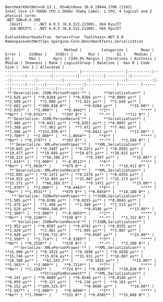 
    BenchmarkDotNet=v0.13.1, OS=Windows 10.0.19044.1706 (21H2)
    Intel Core i7-7660U CPU 2.50GHz (Kaby Lake), 1 CPU, 4 logical and 2 physical cores
    .NET SDK=6.0.300
      [Host]     : .NET 6.0.5 (6.0.522.21309), X64 RyuJIT
      Job-BDXZTS : .NET 6.0.5 (6.0.522.21309), X64 RyuJIT

    EvaluateOverhead=True  Server=True  Toolchain=.NET 6.0  
    Namespace=DotNetTips.Spargine.Core.BenchmarkTests.Serialization  

                               Method |         Categories |      Mean |     Error |    StdDev |    StdErr |       Min |        Q1 |    Median |        Q3 |       Max |      Op/s | CI99.9% Margin | Iterations | Kurtosis | MValue | Skewness | Rank | LogicalGroup | Baseline |  Gen 0 | Code Size |  Gen 1 | Allocated |
    --------------------------------- |------------------- |----------:|----------:|----------:|----------:|----------:|----------:|----------:|----------:|----------:|----------:|---------------:|-----------:|---------:|-------:|---------:|-----:|------------- |--------- |-------:|----------:|-------:|----------:|
     **'Deserialize: JSON-PersonProper'** |      **Serialization** |  **2.626 μs** | **0.0284 μs** | **0.0266 μs** | **0.0069 μs** |  **2.589 μs** |  **2.608 μs** |  **2.621 μs** |  **2.649 μs** |  **2.682 μs** | **380,828.0** |      **0.0284 μs** |      **15.00** |    **2.035** |  **2.000** |   **0.4842** |    **2** |            ***** |       **No** | **0.0763** |     **297 B** |      **-** |     **712 B** |
     **'Deserialize: JSON-PersonRecord'** |      **Serialization** |  **7.466 μs** | **0.0421 μs** | **0.0351 μs** | **0.0097 μs** |  **7.388 μs** |  **7.463 μs** |  **7.471 μs** |  **7.491 μs** |  **7.506 μs** | **133,939.4** |      **0.0421 μs** |      **13.00** |    **2.789** |  **2.000** |  **-1.0054** |    **4** |            ***** |       **No** | **0.2747** |     **297 B** |      **-** |   **2,584 B** |
      **'Deserialize: XML=PersonProper'** |  **XML,Serialization** | **19.843 μs** | **0.2407 μs** | **0.2251 μs** | **0.0581 μs** | **19.477 μs** | **19.685 μs** | **19.873 μs** | **20.015 μs** | **20.213 μs** |  **50,396.2** |      **0.2407 μs** |      **15.00** |    **1.634** |  **2.000** |  **-0.0512** |    **8** |            ***** |       **No** | **1.9836** |     **679 B** |      **-** |  **18,412 B** |
      **'Deserialize: XML=PersonRecord'** |  **XML,Serialization** | **15.091 μs** | **0.1471 μs** | **0.1376 μs** | **0.0355 μs** | **14.923 μs** | **14.983 μs** | **15.067 μs** | **15.173 μs** | **15.371 μs** |  **66,265.5** |      **0.1471 μs** |      **15.00** |    **1.970** |  **2.000** |   **0.4463** |    **6** |            ***** |       **No** | **1.9531** |     **679 B** | **0.0458** |  **18,180 B** |
       **'Serialize: JSON=PersonProper'** | **JSON,Serialization** |  **1.505 μs** | **0.0186 μs** | **0.0155 μs** | **0.0043 μs** |  **1.475 μs** |  **1.498 μs** |  **1.509 μs** |  **1.513 μs** |  **1.529 μs** | **664,546.0** |      **0.0186 μs** |      **13.00** |    **2.308** |  **2.000** |  **-0.6053** |    **1** |            ***** |       **No** | **0.1240** |     **530 B** |      **-** |   **1,152 B** |
       **'Serialize: JSON=PersonRecord'** | **JSON,Serialization** |  **2.952 μs** | **0.0587 μs** | **0.0742 μs** | **0.0155 μs** |  **2.829 μs** |  **2.881 μs** |  **2.995 μs** |  **3.007 μs** |  **3.049 μs** | **338,732.9** |      **0.0587 μs** |      **23.00** |    **1.550** |  **2.714** |  **-0.5385** |    **3** |            ***** |       **No** | **0.2556** |     **530 B** |      **-** |   **2,360 B** |
        **'Serialize: XML=PersonProper'** |  **XML,Serialization** | **15.989 μs** | **0.1815 μs** | **0.1698 μs** | **0.0438 μs** | **15.746 μs** | **15.874 μs** | **15.931 μs** | **16.087 μs** | **16.380 μs** |  **62,542.7** |      **0.1815 μs** |      **15.00** |    **2.565** |  **2.000** |   **0.7114** |    **7** |            ***** |       **No** | **2.2583** |     **724 B** | **0.0305** |  **20,838 B** |
                    **StringToXDocument** |  **XML,Serialization** |  **9.147 μs** | **0.0609 μs** | **0.0540 μs** | **0.0144 μs** |  **9.059 μs** |  **9.121 μs** |  **9.136 μs** |  **9.163 μs** |  **9.252 μs** | **109,325.9** |      **0.0609 μs** |      **14.00** |    **2.587** |  **2.000** |   **0.6098** |    **5** |            ***** |       **No** | **1.7090** |     **231 B** | **0.0305** |  **15,888 B** |
